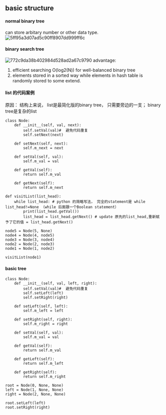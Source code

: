 ## basic structure 
#### normal binary tree
can store arbitary number or other data type. 
![5ff95a3d07ad5c90ff8907dd999ff6c](https://user-images.githubusercontent.com/90355504/137624834-e3b73875-4f4b-469f-aedd-b0fa54e91678.png)
#### binary search tree 
![772c9da38b402984d528ad2a67c9790](https://user-images.githubusercontent.com/90355504/137624908-372ff868-7ac0-422c-b299-4037da4dc7a4.png)
advantage: 
1. efficient searching O(log2(N)) for well-balanced binary tree
2. elements stored in a sorted way while elements in hash table is randomly stored to some extend. 

#### list 的代码案例
原因： 结构上来说， list是最简化版的binary tree， 只需要旁边的一支； binary tree是复杂的list 
```
class Node:
    def __init__(self, val, next):
        self.setVal(val)#  避免代码重复
        self.setNext(next)
        
    def setNext(self, next):
        self.m_next = next
    
    def setVal(self, val):
        self.m_val = val
        
    def getVal(self):
        return self.m_val
        
    def getNext(self):
        return self.m_next

def visitList(list_head):
    while list_head: # python 的简略写法， 完全的statement是 while list_head!=None （while 后面跟一个Boolean statement） 
        print(list_head.getVal())
        list_head = list_head.getNext() # update 原先的list_head,重新赋予了它的值 = list_head.getNext()

node5 = Node(5, None)
node4 = Node(4, node5)
node3 = Node(3, node4)
node2 = Node(2, node3)
node1 = Node(1, node2)

visitList(node1)
```
#### basic tree 
```
class Node:
    def __init__(self, val, left, right):
        self.setVal(val)#  避免代码重复
        self.setLeft(left)
        self.setRight(right)
        
    def setLeft(self, left):
        self.m_left = left
    
    def setRight(self, right):
        self.m_right = right

    def setVal(self, val):
        self.m_val = val
        
    def getVal(self):
        return self.m_val
        
    def getLeft(self):
        return self.m_left
    
    def getRight(self):
        return self.m_right

root = Node(0, None, None)
left = Node(1, None, None)
right = Node(2, None, None)

root.setLeft(left)
root.setRight(right)
```
